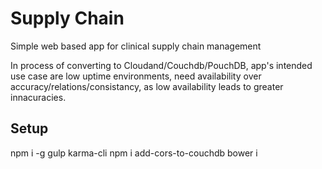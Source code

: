 # Supply Chain
Simple web based app for clinical supply chain management

In process of converting to Cloudand/Couchdb/PouchDB, app's intended use case are low uptime environments, need availability over accuracy/relations/consistancy, as low availability leads to greater innacuracies. 

## Setup
  npm i -g gulp karma-cli 
  npm i
  add-cors-to-couchdb
  bower i